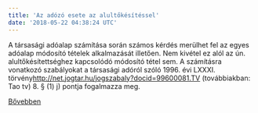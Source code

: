 ```yaml
---
title: 'Az adózó esete az alultőkésítéssel'
date: '2018-05-22 04:38:24 UTC'
---
```


A társasági adóalap számítása során számos kérdés merülhet fel az egyes adóalap módosító tételek alkalmazását illetően. Nem kivétel ez alól az ún. alultőkésítettséghez kapcsolódó módosító tétel sem. A számításra vonatkozó szabályokat a társasági adóról szóló 1996. évi LXXXI. törvény<http://net.jogtar.hu/jogszabaly?docid=99600081.TV> (továbbiakban: Tao tv) 8. § (1) j) pontja fogalmazza meg.


[Bővebben](https://ift.tt/2IWeG1I)
